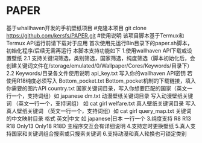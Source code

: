 # PAPER
基于whallhaven开发的手机壁纸项目
#克隆本项目
git clone https://github.com/kersfs/PAPER.git
#使用说明
该项目脚本基于Termux和Termux API运行前请下载对于应用
首次使用先运行Bin目录下的paper.sh脚本，初始化程序/后续无需再运行
本脚本支持功能如下
1.使用wallhaven API下载或设置壁纸
2.1 支持关键词筛选，类别筛选，国家筛选，纯度筛选（脚本初始化后，会创建关键词文件在/storage/emulated/0/Wallpaper/Cores/Keywords/目录下）
2.2 Keywords/目录各文件使用说明
api_key.txt 写入你的wallhaven API密钥 若使用R18纯度必须写入
Bottom_pocket.txt  Bottom_pocket机制的下载链接，填入你需要的图片API
country.txt 国家关键词目录，写入你想要匹配的国家（英文一行一个，支持词组）如 japanese
dm.txt  动漫壁纸关键词目录 写入动漫壁纸关键词 （英文一行一个，支持词组） 如 cat girl
welfare.txt 真人壁纸关键词目录 写入真人壁纸关键词 （英文一行一个，支持词组）如 cat girl
query_map.txt 关键词的中文映射目录 格式 英文|中文 如 japanese|日本 一行一个
3.纯度支持 R8 R13 R18 Only13 Only18 R18D 主程序交互会有详细说明
4.支持定时更换壁纸
5.真人支持国家和关键词组合搜索或只搜索关键词
6.支持动漫和真人轮换也可锁定类别


